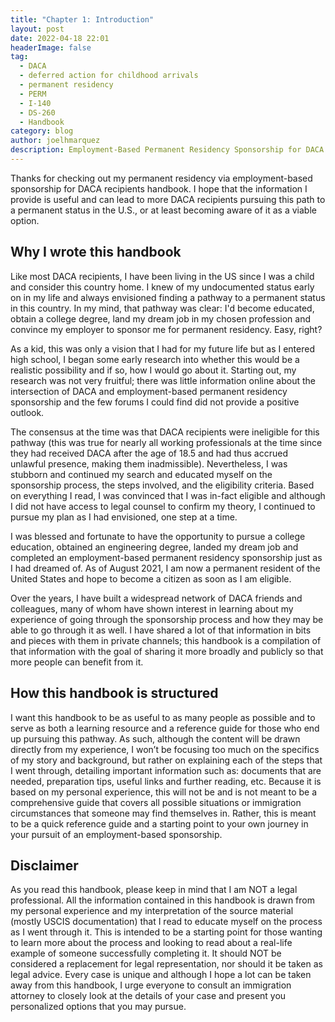 ```yaml
---
title: "Chapter 1: Introduction"
layout: post
date: 2022-04-18 22:01
headerImage: false
tag:
  - DACA
  - deferred action for childhood arrivals
  - permanent residency
  - PERM
  - I-140
  - DS-260
  - Handbook
category: blog
author: joelhmarquez
description: Employment-Based Permanent Residency Sponsorship for DACA Recipients Handbook - Introduction
---
```


Thanks for checking out my permanent residency via employment-based sponsorship for DACA recipients handbook.
I hope that the information I provide is useful and can lead to more DACA recipients pursuing this path to a permanent status in the U.S., or at least becoming aware of it as a viable option.

## Why I wrote this handbook
Like most DACA recipients, I have been living in the US since I was a child and consider this country home. I knew of my undocumented status early on in my life and always envisioned finding a pathway to a permanent status in this country. In my mind, that pathway was clear: I'd become educated, obtain a college degree, land my dream job in my chosen profession and convince my employer to sponsor me for permanent residency. Easy, right?

As a kid, this was only a vision that I had for my future life but as I entered high school, I began some early research into whether this would be a realistic possibility and if so, how I would go about it. Starting out, my research was not very fruitful; there was little information online about the intersection of DACA and employment-based permanent residency sponsorship and the few forums I could find did not provide a positive outlook.

The consensus at the time was that DACA recipients were ineligible for this pathway (this was true for nearly all working professionals at the time since they had received DACA after the age of 18.5 and had thus accrued unlawful presence, making them inadmissible). Nevertheless, I was stubborn and continued my search and educated myself on the sponsorship process, the steps involved, and the eligibility criteria. Based on everything I read, I was convinced that I was in-fact eligible and although I did not have access to legal counsel to confirm my theory, I continued to pursue my plan as I had envisioned, one step at a time. 

I was blessed and fortunate to have the opportunity to pursue a college education, obtained an engineering degree, landed my dream job and completed an employment-based permanent residency sponsorship just as I had dreamed of. As of August 2021, I am now a permanent resident of the United States and hope to become a citizen as soon as I am eligible.

Over the years, I have built a widespread network of DACA friends and colleagues, many of whom have shown interest in learning about my experience of going through the sponsorship process and how they may be able to go through it as well. I have shared a lot of that information in bits and pieces with them in private channels; this handbook is a compilation of that information with the goal of sharing it more broadly and publicly so that more people can benefit from it.

## How this handbook is structured
I want this handbook to be as useful to as many people as possible and to serve as both a learning resource and a reference guide for those who end up pursuing this pathway. As such, although the content will be drawn directly from my experience, I won’t be focusing too much on the specifics of my story and background, but rather on explaining each of the steps that I went through, detailing important information such as: documents that are needed, preparation tips, useful links and further reading, etc.
Because it is based on my personal experience, this will not be and is not meant to be a comprehensive guide that covers all possible situations or immigration circumstances that someone may find themselves in. Rather, this is meant to be a quick reference guide and a starting point to your own journey in your pursuit of an employment-based sponsorship.

## Disclaimer
As you read this handbook, please keep in mind that I am NOT a legal professional. All the information contained in this handbook is drawn from my personal experience and my interpretation of the source material (mostly USCIS documentation) that I read to educate myself on the process as I went through it. This is intended to be a starting point for those wanting to learn more about the process and looking to read about a real-life example of someone successfully completing it. It should NOT be considered a replacement for legal representation, nor should it be taken as legal advice. Every case is unique and although I hope a lot can be taken away from this handbook, I urge everyone to consult an immigration attorney to closely look at the details of your case and present you personalized options that you may pursue.